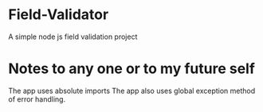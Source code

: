 # Field-Validator
A simple node js field validation project

# Notes to any one or to my future self

The app uses absolute imports
The app also uses global exception method of error handling.
